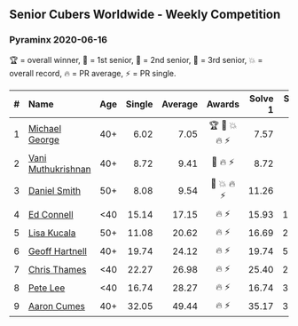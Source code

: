 ## Senior Cubers Worldwide - Weekly Competition
### Pyraminx 2020-06-16

🏆 = overall winner, 🥇 = 1st senior, 🥈 = 2nd senior, 🥉 = 3rd senior, 💥 = overall record, 🔥 = PR average, ⚡ = PR single.

| # | Name | Age | Single | Average | Awards | Solve 1 | Solve 2 | Solve 3 | Solve 4 | Solve 5 | Video |
| :--: | :-- | :--: | --: | --: | :--: | --: | --: | --: | --: | --: | :-- |
| 1 | [Michael George](../../persons/michael_george/pyram.md) | 40+ | 6.02 | 7.05 | 🏆 🥇 💥 🔥 ⚡ | 7.57 | 6.02 | 9.72 | 7.26 | 6.33 | [Link](https://www.facebook.com/events/296087658445428/permalink/296273825093478/) |
| 2 | [Vani Muthukrishnan](../../persons/vani_muthukrishnan/pyram.md) | 40+ | 8.72 | 9.41 | 🥈 🔥 ⚡ | 8.72 | 9.03 | 10.96 | 8.88 | 10.32 | [Link](https://www.facebook.com/events/296087658445428/permalink/297660754954785/) |
| 3 | [Daniel Smith](../../persons/daniel_smith/pyram.md) | 50+ | 8.08 | 9.54 | 🥉 💥 🔥 ⚡ | 11.26 | 9.36 | 9.97 | 9.30 | 8.08 | [Link](https://www.facebook.com/events/296087658445428/permalink/301316697922524/) |
| 4 | [Ed Connell](../../persons/ed_connell/pyram.md) | <40 | 15.14 | 17.15 | 🔥 ⚡ | 15.93 | 15.14 | 23.13 | 19.35 | 16.18 | [Link](https://www.facebook.com/events/296087658445428/permalink/299485738105620/) |
| 5 | [Lisa Kucala](../../persons/lisa_kucala/pyram.md) | 50+ | 11.08 | 20.62 | 🔥 ⚡ | 16.69 | 23.21 | 21.95 | 11.08 | 1:11.83 | [Link](https://www.facebook.com/events/296087658445428/permalink/300269538027240/) |
| 6 | [Geoff Hartnell](../../persons/geoff_hartnell/pyram.md) | 40+ | 19.74 | 24.12 | 🔥 ⚡ | 19.74 | 52.89 | 22.43 | 21.95 | 27.97 | [Link](https://www.facebook.com/events/296087658445428/permalink/296203821767145/) |
| 7 | [Chris Thames](../../persons/chris_thames/pyram.md) | <40 | 22.27 | 26.98 | 🔥 ⚡ | 25.40 | 23.92 | 31.62 | 22.27 | 34.86 | [Link](https://www.facebook.com/events/296087658445428/permalink/299088241478703/) |
| 8 | [Pete Lee](../../persons/pete_lee/pyram.md) | <40 | 16.74 | 28.27 | 🔥 ⚡ | 16.74 | 34.31 | 31.88 | 18.64 | 49.60 | [Link](https://www.facebook.com/events/296087658445428/permalink/299520834768777/) |
| 9 | [Aaron Cumes](../../persons/aaron_cumes/pyram.md) | 40+ | 32.05 | 49.44 | 🔥 ⚡ | 35.17 | 32.05 | 1:07.65 | 45.52 | DNF | [Link](https://www.facebook.com/events/296087658445428/permalink/296167008437493/) |

<!-- Global site tag (gtag.js) - Google Analytics -->
<script async src="https://www.googletagmanager.com/gtag/js?id=UA-86348435-3"></script>
<script>window.dataLayer = window.dataLayer || []; function gtag() {dataLayer.push(arguments);} gtag('js', new Date()); gtag('config', 'UA-86348435-3');</script>
